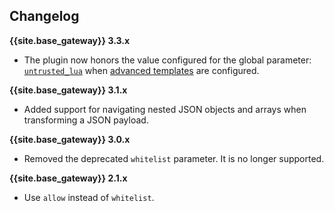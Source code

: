 ## Changelog

**{{site.base_gateway}} 3.3.x**
- The plugin now honors the value configured for the global parameter: [`untrusted_lua`](/gateway/latest/reference/configuration/#untrusted_lua)
  when [advanced templates](/hub/kong-inc/request-transformer/how-to/templates/#advanced-templates) are configured.

**{{site.base_gateway}} 3.1.x**
- Added support for navigating nested JSON objects and arrays when transforming a JSON payload.

**{{site.base_gateway}} 3.0.x**
- Removed the deprecated `whitelist` parameter.
It is no longer supported.

**{{site.base_gateway}} 2.1.x**

- Use `allow` instead of `whitelist`.
